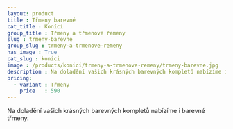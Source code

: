 ```yaml
---
layout: product
title : Třmeny barevné
cat_title : Koníci
group_title : Třmeny a třmenové řemeny
slug : trmeny-barevne
group_slug : trmeny-a-trmenove-remeny
has_image : True
cat_slug : konici
image : /products/konici/trmeny-a-trmenove-remeny/trmeny-barevne.jpg
description : Na doladění vašich krásných barevných kompletů nabízíme i barevné třmeny. 
pricing:
  - variant : Třmeny
    price   : 590
---
```


Na doladění vašich krásných barevných kompletů nabízíme i barevné třmeny.

